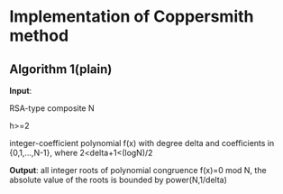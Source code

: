 # Implementation of Coppersmith method

## Algorithm 1(plain)
**Input**:

RSA-type composite N 

h>=2

integer-coefficient polynomial f(x) with degree delta and coefficients in {0,1,...,N-1}, where 2<delta+1<(logN)/2

**Output**: all integer roots of polynomial congruence f(x)=0 mod N, the absolute value of the roots is bounded by power(N,1/delta)

